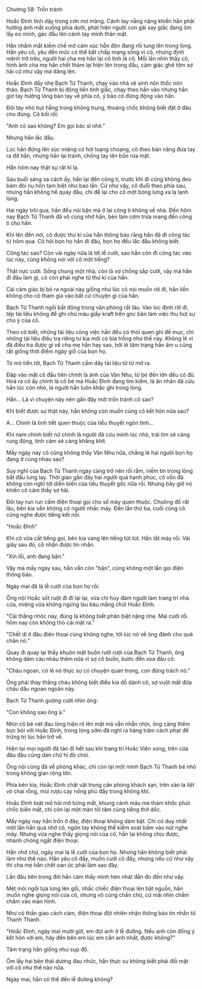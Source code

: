 




Chương 58: Trốn tránh


Hoắc Đình tỉnh dậy trong cơn mơ màng. Cánh tay nằng nặng khiến hắn phải hướng ánh mắt xuống phía dưới, phát hiện người con gái say giấc đang ôm lấy eo mình, gác đầu lên cánh tay mình thân mật.

Hắn nhắm mắt kiềm chế mớ cảm xúc hỗn độn đang rối tung lên trong lòng. Hắn yêu cô, yêu đến mức có thể bất chấp mạng sống vì cô, nhưng định mệnh trớ trêu, người hại cha mẹ hắn lại cố tình là cô. Mỗi lần nhìn thấy cô, hình ảnh cha mẹ hắn chết thảm lại hiện lên trong đầu, cảm giác ghê tởm sợ hãi cứ như vậy mà dâng lên.

Hoắc Đình đẩy nhẹ Bạch Tử Thanh, chạy vào nhà vệ sinh nôn thốc nôn tháo. Bạch Tử Thanh bị động liền tỉnh giấc, chạy theo hắn vào nhưng hắn giơ tay hướng lòng bàn tay về phía cô, ý bảo cô đừng động vào hắn.

Đôi tay nhỏ hụt hẫng trong không trung, thoáng chốc không biết đặt ở đâu cho đúng. Cô bối rối:

"Anh có sao không? Em gọi bác sĩ nhé."

Nhưng hắn lắc đầu.

Lúc hắn đứng lên súc miệng có hơi loạng choạng, cô theo bản năng đưa tay ra đỡ hắn, nhưng hắn lại tránh, chống tay lên bồn rửa mặt.

Hắn hôm nay thật sự rất kì lạ.

Sau buổi sáng xa cách ấy, hắn lại đến công ti, trước khi đi cũng không đeo bám đòi nụ hôn tạm biệt như bao lần. Cứ như vậy, cô đuổi theo phía sau, nhưng hắn không hề quay đầu, chỉ để lại cho cô một bóng lưng xa lạ lạnh lùng.

Hai ngày trôi qua, hắn đều nói bận mà ở lại công ti không về nhà. Đến hôm nay Bạch Tử Thanh đã vô cùng nhớ hắn, bèn làm cơm trưa mang đến công ti cho hắn.

Khi lên đến nơi, cô được thư kí của hắn thông báo rằng hắn đã đi công tác từ hôm qua. Cô hỏi bọn họ hắn đi đâu, bọn họ đều lắc đầu không biết.

Công tác sao? Còn vài ngày nữa là tới lễ cưới, sao hắn còn đi công tác vào lúc này, cũng không nói với cô một tiếng?

Thật nực cười. Sống chung một nhà, còn là vợ chồng sắp cưới, vậy mà hắn đi đâu làm gì, cô còn phải nghe từ thư kí của hắn.

Cái cảm giác bị bỏ ra ngoài này giống như lúc cô nói muốn rời đi, hắn liền không cho cô tham gia vào bất cứ chuyện gì của hắn.

Bạch Tử Thanh ngồi bất động trong văn phòng rất lâu. Vào lúc định rời đi, tệp tài liệu không đề ghi chú màu giấy kraft trên góc bàn làm việc thu hút sự chú ý của cô.

Theo cô biết, những tài liệu công việc hắn đều có thói quen ghi đề mục, chỉ những tài liệu điều tra riêng tư kia mới có bìa trống như thế này. Không lẽ vì đã điều tra được gì về cha mẹ hắn hay sao, bởi lẽ tâm trạng hắn âm u cũng rất giống thời điểm ngày giỗ của bọn họ.

Tò mò tiến tới, Bạch Tử Thanh cầm dây tài liệu từ từ mở ra.

Đập vào mắt cô đầu tiên chính là ảnh của Văn Nhu, từ bé đến lớn đều có đủ. Hoá ra cô ấy chính là cô bé mà Hoắc Đình đang tìm kiếm, là ân nhân đã cứu hắn lúc còn nhỏ, là người hắn luôn khắc ghi trong lòng.

Hắn... Là vì chuyện này nên gần đây mới trốn tránh cô sao?

Khi biết được sự thật này, hắn không còn muốn cùng cô kết hôn nữa sao?

A... Chính là tình tiết quen thuộc của tiểu thuyết ngôn tình...

Khi nam chính biết nữ chính là người đã cứu mình lúc nhỏ, trái tim sẽ càng rung động, tình cảm sẽ càng khăng khít.

Mấy ngày nay cô cũng không thấy Văn Nhu nữa, chẳng lẽ hai người bọn họ đang ở cùng nhau sao?

Suy nghĩ của Bạch Tử Thanh ngày càng trở nên rối rắm, niềm tin trong lòng bắt đầu lung lay. Thời gian gần đây hai người quá hạnh phúc, cô vốn đã không còn nghĩ tới diễn biến của tiểu thuyết gốc nữa rồi. Nhưng bây giờ nó khiến cô cảm thấy sợ hãi.

Đôi tay run run cầm điện thoại gọi cho số máy quen thuộc. Chuông đổ rất lâu, bên kia vẫn không có người nhấc máy. Đến lần thứ ba, cuối cùng cô cũng nghe được tiếng kết nối.

"Hoắc Đình"

Khi cô vừa cất tiếng gọi, bên kia vang lên tiếng tút tút. Hắn tắt máy rồi. Vài giây sau đó, cô nhận được tin nhắn.

"Xin lỗi, anh đang bận."

Vậy mà mấy ngày sau, hắn vẫn còn "bận", cũng không một lần gọi điện thông báo.

Ngày mai đã là lễ cưới của bọn họ rồi.

Ông nội Hoắc sốt ruột đi đi lại lại, vừa chỉ huy đám người làm trang trí nhà cửa, miệng vừa không ngừng làu bàu mắng chửi Hoắc Đình.

"Cái thằng nhóc này, đúng là không biết phân biệt nặng nhẹ. Mai cưới rồi hôm nay còn không thò cái mặt ra."

"Chết dí ở đâu điện thoại cùng không nghe, tới lúc nó về ông đánh cho què chân nó."

Quay đi quay lại thấy khuôn mặt buồn rười rượi của Bạch Tử Thanh, ông không dám càu nhàu thêm nữa vì sợ cô buồn, bước đến xoa đầu cô:

"Cháu ngoan, có lẽ nó thực sự có chuyện quan trọng, con đừng trách nó."

Ông phải thay thằng cháu không biết điều kia dỗ dành cô, sợ vuột mất đứa cháu dâu ngoan ngoãn này.

Bạch Tử Thanh gượng cười nhìn ông:

"Con không sao ông à."

Nhìn cô bé nét đau lòng hiện rõ lên mặt mà vẫn nhẫn nhịn, ông càng thêm bực bội với Hoắc Đình, trong lòng sớm đã nghĩ ra hàng trăm cách phạt để trừng trị lúc hắn trở về.

Hiện tại mọi người đã tản đi hết sau khi trang trí Hoắc Viên xong, trên cửa đâu đâu cũng dán chữ hỉ đỏ chói.

Ông nội cũng đã về phòng khác, chỉ còn lại một mình Bạch Tử Thanh bé nhỏ trong không gian rộng lớn.

Phía bên kia, Hoắc Đình chật vật trong căn phòng khách sạn, trên sàn la liệt vỏ chai rỗng, mùi rượu cay nồng phủ đầy trong không khí.

Hoắc Đình toát mồ hôi mở bừng mắt, khung cảnh máu me thảm khốc phút chốc biến mất, chỉ còn lại một màn tối tăm cùng tiếng thở dốc.

Mấy ngày nay hắn trốn ở đây, điện thoại không dám bật. Chỉ có duy nhất một lần hắn quá nhớ cô, ngón tay không thể kiểm soát bấm vào nút nghe máy. Nhưng vừa nghe thấy giọng nói của cô, hắn lại không chịu được, nhanh chóng ngắt điện thoại.

Hắn nhớ chứ, ngày mai là lễ cưới của bọn họ. Nhưng hắn không biết phải làm như thế nào. Hắn yêu cô đấy, muốn cưới cô đấy, nhưng nếu cứ như vậy thì cha mẹ hắn chết oan ức phải làm sao đây.

Lần đầu tiên trong đời hắn cảm thấy mình hèn nhát đắn đo đến như vậy.

Mệt mỏi ngồi tựa lưng lên gối, nhấc chiếc điện thoại lên bật nguồn, hắn muốn nghe giọng nói của cô, nhưng vô cùng chần chừ, cứ mãi nhìn chằm chằm vào màn hình.

Như có thần giao cách cảm, điện thoại đột nhiên nhận thông báo tin nhắn từ Thanh Thanh.

"Hoắc Đình, ngày mai mười giờ, em đợi anh ở lễ đường. Nếu anh còn đồng ý kết hôn với em, hãy đến bên em lúc em cần anh nhất, được không?"

Tâm trạng hắn giống như sụp đổ.

Ôm lấy hai bên thái dương đau nhức, hắn thực sự không biết phải đối mặt với cô như thế nào nữa.

Ngày mai, hắn có thể đến lễ đường không?





